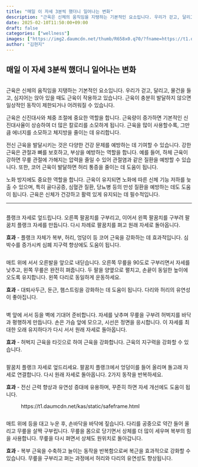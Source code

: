 ```yaml
---
title: "매일 이 자세 3분씩 했더니 일어나는 변화"
description: "근육은 신체의 움직임을 지탱하는 기본적인 요소입니다. 우리가 걷고, 달리고, 물건을 들고, 심지어는 앉아 있을 때도 근육이 작용하고 있습니다. 근육이 충분히 발달하지 않으면 일상적인 동작이 제한되거나 어려워질 수 있습니다."
date: 2025-02-10T11:50:00+09:00
draft: false
categories: ["wellness"]
images: ["https://img2.daumcdn.net/thumb/R658x0.q70/?fname=https://t1.daumcdn.net/news/202411/22/tenbody/20241122173002274aqfv.jpg", "https://t1.daumcdn.net/news/202411/22/tenbody/20241122173002714frbz.gif", "https://t1.daumcdn.net/news/202411/22/tenbody/20241122173003072rbab.gif", "https://t1.daumcdn.net/news/202411/22/tenbody/20241122173003424dcel.gif", "https://t1.daumcdn.net/news/202411/22/tenbody/20241122173003723ohgg.gif"]
author: "김현지"
---
```


<h2 >매일 이 자세 3분씩 했더니 일어나는 변화</h2> <figure ><img src="https://img2.daumcdn.net/thumb/R658x0.q70/?fname=https://t1.daumcdn.net/news/202411/22/tenbody/20241122173002274aqfv.jpg" alt=""/></figure> <p>근육은 신체의 움직임을 지탱하는 기본적인 요소입니다. 우리가 걷고, 달리고, 물건을 들고, 심지어는 앉아 있을 때도 근육이 작용하고 있습니다. 근육이 충분히 발달하지 않으면 일상적인 동작이 제한되거나 어려워질 수 있습니다.</p> <p>근육은 신진대사와 체중 조절에 중요한 역할을 합니다. 근육량이 증가하면 기본적인 신진대사율이 상승하여 더 많은 칼로리를 소모하게 됩니다. 근육을 많이 사용할수록, 그만큼 에너지를 소모하고 체지방을 줄이는 데 유리합니다.</p> <p>전신 근육을 발달시키는 것은 다양한 건강 문제를 예방하는 데 기여할 수 있습니다. 강한 근육은 관절과 뼈를 보호하고, 부상을 예방하는 역할을 합니다. 예를 들어, 하체 근육이 강하면 무릎 관절에 가해지는 압력을 줄일 수 있어 관절염과 같은 질환을 예방할 수 있습니다. 또한, 코어 근육이 발달하면 허리 통증을 줄이는 데 도움이 됩니다.</p> <p>노화 방지에도 중요한 역할을 합니다. 근육이 유지되면 노화에 따른 신체 기능 저하를 늦출 수 있으며, 특히 골다공증, 심혈관 질환, 당뇨병 등의 만성 질환을 예방하는 데도 도움이 됩니다. 근육은 신체가 건강하고 활력 있게 유지되는 데 필수적입니다.</p> <hr /> <figure ><img src="https://t1.daumcdn.net/news/202411/22/tenbody/20241122173002714frbz.gif" alt=""/></figure> <p>플랭크 자세로 엎드립니다. 오른쪽 팔꿈치를 구부리고, 이어서 왼쪽 팔꿈치를 구부려 팔꿈치 플랭크 자세를 만듭니다. 다시 차례로 팔꿈치를 펴고 원래 자세로 돌아옵니다.</p> <p><strong>효과</strong> - 플랭크 자체가 복부, 허리, 엉덩이 등 코어 근육을 강화하는 데 효과적입니다. 심박수를 증가시켜 심폐 지구력 향상에도 도움이 됩니다.</p> <figure ><img src="https://t1.daumcdn.net/news/202411/22/tenbody/20241122173003072rbab.gif" alt=""/></figure> <p>매트 위에 서서 오른발을 앞으로 내딛습니다. 오른쪽 무릎을 90도로 구부리면서 자세를 낮추고, 왼쪽 무릎은 완전히 펴줍니다. 두 팔을 양옆으로 펼치고, 손끝이 동일한 높이에 오도록 유지합니다. 왼쪽 다리로 동일하게 운동하세요.</p> <p><strong>효과</strong> - 대퇴사두근, 둔근, 햄스트링을 강화하는 데 도움이 됩니다. 다리와 허리의 유연성이 좋아집니다.</p> <figure ><img src="https://t1.daumcdn.net/news/202411/22/tenbody/20241122173003424dcel.gif" alt=""/></figure> <p>벽 앞에 서서 등을 벽에 기대어 준비합니다. 자세를 낮추며 무릎을 구부려 허벅지를 바닥과 평행하게 만듭니다. 손은 가슴 앞에 모으고, 시선은 정면을 응시합니다. 이 자세를 최대한 오래 유지하다가 다시 서서 원래 자세로 돌아옵니다.</p> <p><strong>효과</strong> - 허벅지 근육을 타깃으로 하여 근육을 강화합니다. 근육의 지구력을 강화할 수 있습니다.</p> <figure ><img src="https://t1.daumcdn.net/news/202411/22/tenbody/20241122173003723ohgg.gif" alt=""/></figure> <p>팔꿈치 플랭크 자세로 엎드리세요. 팔꿈치 플랭크에서 엉덩이를 들어 올리며 돌고래 자세로 연결합니다. 다시 원래 자세로 돌아옵니다. 2가지 동작을 반복하세요.</p> <p><strong>효과</strong> - 전신 근력 향상과 유연성 증대에 유용하며, 꾸준히 하면 자세 개선에도 도움이 됩니다.</p> <figure ><div > https://t1.daumcdn.net/kas/static/safeframe.html </div></figure> <figure ><img src="https://t1.daumcdn.net/news/202411/22/tenbody/20241122173004039ifcr.gif" alt=""/></figure> <p>매트 위에 등을 대고 누운 후, 손바닥을 바닥에 짚습니다. 다리를 공중으로 약간 들어 올리고 무릎을 살짝 구부립니다. 무릎을 몸으로 당기면서 상체를 더 많이 세우며 복부의 힘을 사용합니다. 무릎을 다시 펴면서 상체도 원위치로 돌아갑니다.</p> <p><strong>효과</strong> - 복부 근육을 수축하고 늘이는 동작을 반복함으로써 복근을 효과적으로 강화할 수 있습니다. 무릎을 구부리고 펴는 과정에서 허리와 다리의 유연성도 향상됩니다.</p>